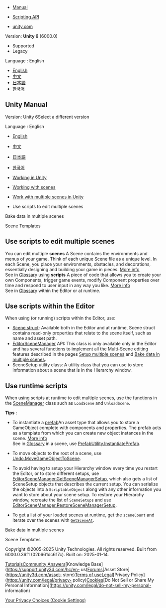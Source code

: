 [](https://docs.unity3d.com)

  * [Manual](../Manual/index.html)
  * [Scripting API](../ScriptReference/index.html)

  * [unity.com](https://unity.com/)

Version: **Unity 6** (6000.0)

  * Supported
  * Legacy

Language : English

  * [English](/Manual/scriptmultiplescenes.html)
  * [中文](/cn/current/Manual/scriptmultiplescenes.html)
  * [日本語](/ja/current/Manual/scriptmultiplescenes.html)
  * [한국어](/kr/current/Manual/scriptmultiplescenes.html)

[](https://docs.unity3d.com)

## Unity Manual

Version: Unity 6Select a different version

Language : English

  * [English](/Manual/scriptmultiplescenes.html)
  * [中文](/cn/current/Manual/scriptmultiplescenes.html)
  * [日本語](/ja/current/Manual/scriptmultiplescenes.html)
  * [한국어](/kr/current/Manual/scriptmultiplescenes.html)

  * [Working in Unity](working-in-unity.html)
  * [Working with scenes](working-with-scenes.html)
  * [Work with multiple scenes in Unity](MultiSceneEditing.html)
  * Use scripts to edit multiple scenes

[](bakemultiplescenes.html)

Bake data in multiple scenes

[](scene-templates.html)

Scene Templates

## Use scripts to edit multiple scenes

You can edit multiple **scenes** A Scene contains the environments and menus
of your game. Think of each unique Scene file as a unique level. In each
Scene, you place your environments, obstacles, and decorations, essentially
designing and building your game in pieces. [More info](CreatingScenes.html)  
See in [Glossary](Glossary.html#Scene) using **scripts** A piece of code that
allows you to create your own Components, trigger game events, modify
Component properties over time and respond to user input in any way you like.
[More info](creating-scripts.html)  
See in [Glossary](Glossary.html#Scripts) within the Editor or at runtime.

## Use scripts within the Editor

When using (or running) scripts within the Editor, use:

  * [Scene struct](https://docs.unity3d.com/ScriptReference/SceneManagement.Scene.html): Available both in the Editor and at runtime, Scene struct contains read-only properties that relate to the scene itself, such as name and asset path.
  * [EditorSceneManager](https://docs.unity3d.com/ScriptReference/SceneManagement.EditorSceneManager.html) API: This class is only available only in the Editor and has several functions to implement all the Multi-Scene editing features described in the pages [Setup multiple scenes](setupmultiplescenes.html) and [Bake data in multiple scenes](bakemultiplescenes.html).
  * SceneSetup utility class: A utility class that you can use to store information about a scene that is in the Hierarchy window.

## Use runtime scripts

When using scripts at runtime to edit multiple scenes, use the functions in
the
[SceneManager](https://docs.unity3d.com/ScriptReference/SceneManagement.SceneManager.html)
class such as `LoadScene` and `UnloadScene`.

**Tips** :

  * To instantiate a [prefab](Prefabs.html)An asset type that allows you to store a GameObject complete with components and properties. The prefab acts as a template from which you can create new object instances in the scene. [More info](Prefabs.html)  
See in [Glossary](Glossary.html#Prefab) in a scene, use
[PrefabUtility.InstantiatePrefab](https://docs.unity3d.com/2022.2/Documentation/ScriptReference/PrefabUtility.InstantiatePrefab.html).

  * To move objects to the root of a scene, use [Undo.MoveGameObjectToScene](https://docs.unity3d.com/2022.2/Documentation/ScriptReference/Undo.MoveGameObjectToScene.html).
  * To avoid having to setup your Hierarchy window every time you restart the Editor, or to store different setups, use [EditorSceneManager.GetSceneManagerSetup](https://docs.unity3d.com/2022.2/Documentation/ScriptReference/SceneManagement.EditorSceneManager.GetSceneManagerSetup.html), which also gets a list of SceneSetup objects that describes the current setup. You can serialize the objects into a `ScriptableObject` along with any other information you want to store about your scene setup. To restore your Hierarchy window, recreate the list of `SceneSetups` and use [EditorSceneManager.RestoreSceneManagerSetup](https://docs.unity3d.com/2022.2/Documentation/ScriptReference/SceneManagement.EditorSceneManager.RestoreSceneManagerSetup.html).
  * To get a list of your loaded scenes at runtime, get the `sceneCount` and iterate over the scenes with [`GetSceneAt`](https://docs.unity3d.com/2022.2/Documentation/ScriptReference/SceneManagement.SceneManager.GetSceneAt.html).

[](bakemultiplescenes.html)

Bake data in multiple scenes

[](scene-templates.html)

Scene Templates

Copyright ©2005-2025 Unity Technologies. All rights reserved. Built from
6000.0.36f1 (02b661dc617c). Built on: 2025-01-14.

[Tutorials](https://learn.unity.com/)[Community
Answers](https://answers.unity3d.com)[Knowledge
Base](https://support.unity3d.com/hc/en-
us)[Forums](https://forum.unity3d.com)[Asset Store](https://unity3d.com/asset-
store)[Terms of
use](https://docs.unity3d.com/Manual/TermsOfUse.html)[Legal](https://unity.com/legal)[Privacy
Policy](https://unity.com/legal/privacy-
policy)[Cookies](https://unity.com/legal/cookie-policy)[Do Not Sell or Share
My Personal Information](https://unity.com/legal/do-not-sell-my-personal-
information)

[Your Privacy Choices (Cookie Settings)](javascript:void\(0\);)

